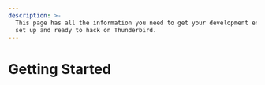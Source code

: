 ```yaml
---
description: >-
  This page has all the information you need to get your development environment
  set up and ready to hack on Thunderbird.
---
```


# Getting Started

